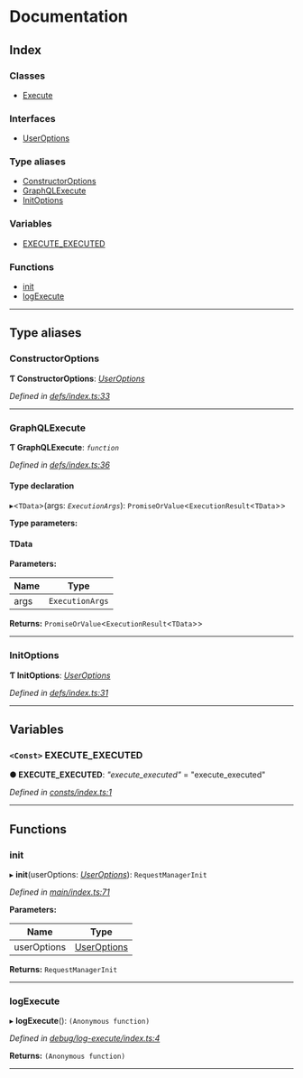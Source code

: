 
#  Documentation

## Index

### Classes

* [Execute](classes/execute.md)

### Interfaces

* [UserOptions](interfaces/useroptions.md)

### Type aliases

* [ConstructorOptions](#constructoroptions)
* [GraphQLExecute](#graphqlexecute)
* [InitOptions](#initoptions)

### Variables

* [EXECUTE_EXECUTED](#execute_executed)

### Functions

* [init](#init)
* [logExecute](#logexecute)

---

## Type aliases

<a id="constructoroptions"></a>

###  ConstructorOptions

**Ƭ ConstructorOptions**: *[UserOptions](interfaces/useroptions.md)*

*Defined in [defs/index.ts:33](https://github.com/bad-batch/handl/blob/20503ed/packages/execute/src/defs/index.ts#L33)*

___
<a id="graphqlexecute"></a>

###  GraphQLExecute

**Ƭ GraphQLExecute**: *`function`*

*Defined in [defs/index.ts:36](https://github.com/bad-batch/handl/blob/20503ed/packages/execute/src/defs/index.ts#L36)*

#### Type declaration
▸<`TData`>(args: *`ExecutionArgs`*): `PromiseOrValue`<`ExecutionResult`<`TData`>>

**Type parameters:**

#### TData 
**Parameters:**

| Name | Type |
| ------ | ------ |
| args | `ExecutionArgs` |

**Returns:** `PromiseOrValue`<`ExecutionResult`<`TData`>>

___
<a id="initoptions"></a>

###  InitOptions

**Ƭ InitOptions**: *[UserOptions](interfaces/useroptions.md)*

*Defined in [defs/index.ts:31](https://github.com/bad-batch/handl/blob/20503ed/packages/execute/src/defs/index.ts#L31)*

___

## Variables

<a id="execute_executed"></a>

### `<Const>` EXECUTE_EXECUTED

**● EXECUTE_EXECUTED**: *"execute_executed"* = "execute_executed"

*Defined in [consts/index.ts:1](https://github.com/bad-batch/handl/blob/20503ed/packages/execute/src/consts/index.ts#L1)*

___

## Functions

<a id="init"></a>

###  init

▸ **init**(userOptions: *[UserOptions](interfaces/useroptions.md)*): `RequestManagerInit`

*Defined in [main/index.ts:71](https://github.com/bad-batch/handl/blob/20503ed/packages/execute/src/main/index.ts#L71)*

**Parameters:**

| Name | Type |
| ------ | ------ |
| userOptions | [UserOptions](interfaces/useroptions.md) |

**Returns:** `RequestManagerInit`

___
<a id="logexecute"></a>

###  logExecute

▸ **logExecute**(): `(Anonymous function)`

*Defined in [debug/log-execute/index.ts:4](https://github.com/bad-batch/handl/blob/20503ed/packages/execute/src/debug/log-execute/index.ts#L4)*

**Returns:** `(Anonymous function)`

___

